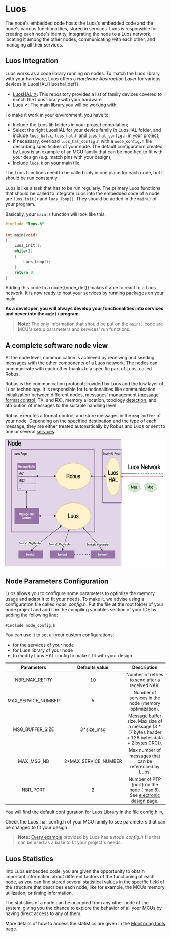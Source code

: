 # Luos

The node's embedded code hosts the Luos's embedded code and the node's various functionalities, stored in services. Luos is responsible for creating each node's identity, integrating the node to a Luos network, locating it among the other nodes, communicating with each other, and managing all their services.

## Luos Integration

Luos works as a code library running on nodes. To match the Luos library with your hardware, Luos offers a *Hardware Abstraction Layer* for various devices in <span class="cust_tooltip">LuosHAL<span class="cust_tooltiptext">{{luoshal_def}}</span></span>.

 - <a href="https://github.com/Luos-io/LuosHAL" target="_blank">LuosHAL &#8599;</a>: This repository provides a list of family devices covered to match the Luos library with your hardware.
 - <a href="https://github.com/Luos-io/Luos" target="_blank">Luos &#8599;</a>: The main library you will be working with.

To make it work in your environment, you have to:

 - Include the Luos lib folders in your project compilation;
 - Select the right LuosHAL for your device family in LuosHAL folder, and include `luos_hal.c`, `luos_hal.h` and `luos_hal_config.h` in your project;
 - If necessary, overload `luos_hal_config.h` with a `node_config.h` file describing specificities of your node. The default configuration created by Luos is an example of an MCU family that can be modified to fit with your design (e.g. match pins with your design);
 - Include `luos.h` on your main file.
 
The Luos functions need to be called only in one place for each node, but it should be run constantly.

Luos is like a task that has to be run regularly. The primary Luos functions that should be called to integrate Luos into the embedded code of a node are `luos_init()` and `luos_loop()`. They should be added in the `main()` of your program.

Basically, your `main()` function will look like this:

```C
#include "luos.h"

int main(void)
{
    Luos_Init();
    while(1)
    {
        Luos_Loop();
    }
    return 0;
}
```

Adding this code to a <span class="cust_tooltip">node<span class="cust_tooltiptext">{{node_def}}</span></span> makes it able to react to a Luos network. It is now ready to host your services by [running packages](../package/package.md) on your main.

**As a developer, you will always develop your functionalities into services and never into the `main()` program.**

> **Note:** The only information that should be put on the `main()` code are MCU's setup parameters and services' run functions.

## A complete software node view

At the node level, communication is achieved by receiving and sending [messages](../message/message.md) with the other components of a Luos network. The nodes can communicate with each other thanks to a specific part of Luos, called Robus.

Robus is the communication protocol provided by Luos and the low layer of Luos technology. It is responsible for functionalities like communication initialization between different nodes, messages' management ([message format control](../message/message.md), TX, and RX), memory allocation, topology [detection](../services/routing_table.md), and attribution of messages to the suitable handling level.

Robus executes a format control, and store messages in the `msg_buffer` of your node. Depending on the specified destination and the type of each message, they are either treated automatically by Robus and Luos or sent to one or several [services](../services/services.md).

<p align="center">
<img src="../../../_assets/img/NodeFlow.png" height="400px" />
</p>

## Node Parameters Configuration 

Luos allows you to configure some parameters to optimize the memory usage and adapt it to fit your needs. To make it, we advise using a configuration file called *node_config.h*. Put the file at the root folder of your node project and add it in the compiling variables section of your IDE by adding the following line:

 `#include node_config.h`

You can use it to set all your custom configurations:
 - for the services of your node
 - for Luos library of your node
 - to modify Luos HAL config to make it fit with your design

| Parameters | Defaults value | Description |
| :---: | :---: | :---: |
| NBR_NAK_RETRY | 10 | Number of retries to send after a received NAK. |
| MAX_SERVICE_NUMBER | 5 | Number of services in the node (memory optimization). |
| MSG_BUFFER_SIZE | 3*size_msg | Message buffer size. Max size of a message (3 * (7 bytes header + 128 bytes data + 2 bytes CRC)). |
| MAX_MSG_NB | 2*MAX_SERVICE_NUMBER | Max number of messages that can be referenced by Luos. |
| NBR_PORT | 2 | Number of PTP (port) on the node ( max 8). See [electronic design](../../hardware-consideration/electronics.md) page.|

You will find the default configuration for Luos Library in the file <a href="https://github.com/Luos-io/Luos/tree/master/Robus/inc/config.h" target="_blank">config.h &#8599;</a>,

Check the Luos_hal_config.h of your MCU family to see parameters that can be changed to fit your design.

> **Note:** [Every example](https://github.com/Luos-io/Examples) provided by Luos has a *node_config.h* file that can be used as a base to fit your project's needs.


## Luos Statistics

Into Luos embedded code, you are given the opportunity to obtain important information about different factors of the functioning of each node, as you can find stored several statistical values in the specific field of the structure that describes each node, like for example, the MCUs memory utilization, or timing information.

The statistics of a node can be occupied from any other node of the system, giving you the chance to explore the behavior of all your MCUs by having direct access to any of them.

More details of how to access the statistics are given in the [Monitoring tools page](../../tools/monitoring.md).
